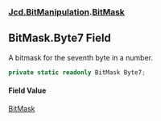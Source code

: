 ### [Jcd.BitManipulation](Jcd.BitManipulation.md 'Jcd.BitManipulation').[BitMask](Jcd.BitManipulation.BitMask.md 'Jcd.BitManipulation.BitMask')

## BitMask.Byte7 Field

A bitmask for the seventh byte in a number.

```csharp
private static readonly BitMask Byte7;
```

#### Field Value
[BitMask](Jcd.BitManipulation.BitMask.md 'Jcd.BitManipulation.BitMask')